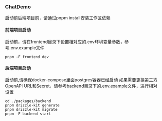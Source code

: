 ### ChatDemo
启动前后端项目前，请通过pnpm install安装工作区依赖

#### 前端项目启动
启动前，请在frontend目录下设置相对应的.env环境变量参数，参考.env.example文件
```shell
pnpm -F frontend dev
```

#### 后端项目启动
启动前,请确保docker-compose里面postgres容器已经启动
如果需要更换第三方OpenAPI URL和Secret，请参考backend目录下的.env.example文件，进行相对设置

```shell
cd ./packages/backend
pnpm drizzle-kit generate
pnpm drizzle-kit migrate
pnpm -F backend start
```

